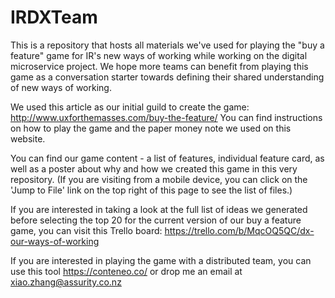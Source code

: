 # IRDXTeam
This is a repository that hosts all materials we've used for playing the "buy a feature" game for IR's new ways of working while working on the digital microservice project.
We hope more teams can benefit from playing this game as a conversation starter towards defining their shared understanding of new ways of working.

We used this article as our initial guild to create the game: http://www.uxforthemasses.com/buy-the-feature/ You can find instructions on how to play the game and the paper money note we used on this website.

You can find our game content - a list of features, individual feature card, as well as a poster about why and how we created this game in this very repository. (If you are visiting from a mobile device, you can click on the 'Jump to File' link on the top right of this page to see the list of files.)  

If you are interested in taking a look at the full list of ideas we generated before selecting the top 20 for the current version of our buy a feature game, you can visit this Trello board: https://trello.com/b/MqcOQ5QC/dx-our-ways-of-working

If you are interested in playing the game with a distributed team, you can use this tool https://conteneo.co/ or drop me an email at xiao.zhang@assurity.co.nz
